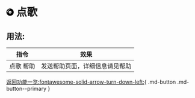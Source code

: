 # <svg width=20px height=20px t="1660744536346" class="icon" viewBox="0 0 1024 1024" version="1.1" xmlns="http://www.w3.org/2000/svg" p-id="1807" width="200" height="200"><path d="M512 16C238 16 16 238 16 512s222 496 496 496 496-222 496-496S786 16 512 16zM192 512H128c0-211.8 172.2-384 384-384v64c-176.4 0-320 143.6-320 320z m320 192c-106 0-192-86-192-192s86-192 192-192 192 86 192 192-86 192-192 192z m0-256c-35.4 0-64 28.6-64 64s28.6 64 64 64 64-28.6 64-64-28.6-64-64-64z" p-id="1808"></path></svg> 点歌  

## 用法:
|指令|效果|
|---|-------------|
|点歌 帮助|发送帮助页面，详细信息请见帮助|

[返回功能一览:fontawesome-solid-arrow-turn-down-left:](signin.md){ .md-button .md-button--primary }